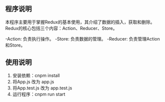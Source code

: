## 程序说明
  本程序主要用于掌握Redux的基本使用，其介绍了数据的插入，获取和删除。  
  Redux的核心包括三个内容：Action、Reducer、Store。  
  
  -Action: 负责执行操作。
  -Store: 负责数据的管理。
  -Reducer: 负责管理Action和Store。
## 使用说明
1. 安装依赖：cnpm install
2. 将App.js 改为 app.js
3. 将App.test.js 改为 app.test.js
4. 运行程序：cnpm run start

